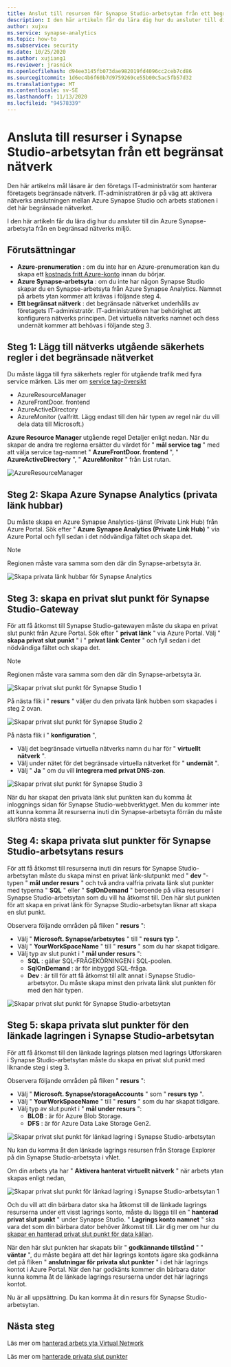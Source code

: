 ```yaml
---
title: Anslut till resursen för Synapse Studio-arbetsytan från ett begränsat nätverk
description: I den här artikeln får du lära dig hur du ansluter till dina resurser i Azure Synapse Studio-arbetsytan från ett begränsat nätverk
author: xujxu
ms.service: synapse-analytics
ms.topic: how-to
ms.subservice: security
ms.date: 10/25/2020
ms.author: xujiang1
ms.reviewer: jrasnick
ms.openlocfilehash: d94ee3145fb073dae982019fd4096cc2ceb7cd86
ms.sourcegitcommit: 1d6ec4b6f60b7d9759269ce55b00c5ac5fb57d32
ms.translationtype: MT
ms.contentlocale: sv-SE
ms.lasthandoff: 11/13/2020
ms.locfileid: "94578339"
---
```

# <a name="connect-to-synapse-studio-workspace-resources-from-a-restricted-network"></a>Ansluta till resurser i Synapse Studio-arbetsytan från ett begränsat nätverk

Den här artikelns mål läsare är den företags IT-administratör som hanterar företagets begränsade nätverk. IT-administratören är på väg att aktivera nätverks anslutningen mellan Azure Synapse Studio och arbets stationen i det här begränsade nätverket.

I den här artikeln får du lära dig hur du ansluter till din Azure Synapse-arbetsyta från en begränsad nätverks miljö. 

## <a name="prerequisites"></a>Förutsättningar

* **Azure-prenumeration** : om du inte har en Azure-prenumeration kan du skapa ett [kostnads fritt Azure-konto](https://azure.microsoft.com/free/) innan du börjar.
* **Azure Synapse-arbetsyta** : om du inte har någon Synapse Studio skapar du en Synapse-arbetsyta från Azure Synapse Analytics. Namnet på arbets ytan kommer att krävas i följande steg 4.
* **Ett begränsat nätverk** : det begränsade nätverket underhålls av företagets IT-administratör. IT-administratören har behörighet att konfigurera nätverks principen. Det virtuella nätverks namnet och dess undernät kommer att behövas i följande steg 3.


## <a name="step-1-add-network-outbound-security-rules-to-the-restricted-network"></a>Steg 1: Lägg till nätverks utgående säkerhets regler i det begränsade nätverket

Du måste lägga till fyra säkerhets regler för utgående trafik med fyra service märken. Läs mer om [service tag-översikt](/azure/virtual-network/service-tags-overview) 
* AzureResourceManager
* AzureFrontDoor. frontend
* AzureActiveDirectory
* AzureMonitor (valfritt. Lägg endast till den här typen av regel när du vill dela data till Microsoft.)

**Azure Resource Manager** utgående regel Detaljer enligt nedan. När du skapar de andra tre reglerna ersätter du värdet för " **mål service tag** " med att välja service tag-namnet " **AzureFrontDoor. frontend** ", " **AzureActiveDirectory** ", " **AzureMonitor** " från List rutan.

![AzureResourceManager](./media/how-to-connect-to-workspace-from-restricted-network/arm-servicetag.png)


## <a name="step-2-create-azure-synapse-analytics-private-link-hubs"></a>Steg 2: Skapa Azure Synapse Analytics (privata länk hubbar)

Du måste skapa en Azure Synapse Analytics-tjänst (Private Link Hub) från Azure Portal. Sök efter " **Azure Synapse Analytics (Private Link Hub)** " via Azure Portal och fyll sedan i det nödvändiga fältet och skapa det. 

> [!Note]
> Regionen måste vara samma som den där din Synapse-arbetsyta är.

![Skapa privata länk hubbar för Synapse Analytics](./media/how-to-connect-to-workspace-from-restricted-network/private-links.png)

## <a name="step-3-create-private-endpoint-for-synapse-studio-gateway"></a>Steg 3: skapa en privat slut punkt för Synapse Studio-Gateway

För att få åtkomst till Synapse Studio-gatewayen måste du skapa en privat slut punkt från Azure Portal. Sök efter " **privat länk** " via Azure Portal. Välj " **skapa privat slut punkt** " i " **privat länk Center** " och fyll sedan i det nödvändiga fältet och skapa det. 

> [!Note]
> Regionen måste vara samma som den där din Synapse-arbetsyta är.

![Skapar privat slut punkt för Synapse Studio 1](./media/how-to-connect-to-workspace-from-restricted-network/plink-endpoint-1.png)

På nästa flik i " **resurs** " väljer du den privata länk hubben som skapades i steg 2 ovan.

![Skapar privat slut punkt för Synapse Studio 2](./media/how-to-connect-to-workspace-from-restricted-network/plink-endpoint-2.png)

På nästa flik i " **konfiguration** ", 
* Välj det begränsade virtuella nätverks namn du har för " **virtuellt nätverk** ".
* Välj under nätet för det begränsade virtuella nätverket för " **undernät** ". 
* Välj " **Ja** " om du vill **integrera med privat DNS-zon**.

![Skapar privat slut punkt för Synapse Studio 3](./media/how-to-connect-to-workspace-from-restricted-network/plink-endpoint-3.png)

När du har skapat den privata länk slut punkten kan du komma åt inloggnings sidan för Synapse Studio-webbverktyget. Men du kommer inte att kunna komma åt resurserna inuti din Synapse-arbetsyta förrän du måste slutföra nästa steg.

## <a name="step-4-create-private-endpoints-for-synapse-studio-workspace-resource"></a>Steg 4: skapa privata slut punkter för Synapse Studio-arbetsytans resurs

För att få åtkomst till resurserna inuti din resurs för Synapse Studio-arbetsytan måste du skapa minst en privat länk-slutpunkt med " **dev** "-typen " **mål under resurs** " och två andra valfria privata länk slut punkter med typerna " **SQL** " eller " **SqlOnDemand** " beroende på vilka resurser i Synapse Studio-arbetsytan som du vill ha åtkomst till. Den här slut punkten för att skapa en privat länk för Synapse Studio-arbetsytan liknar att skapa en slut punkt.  

Observera följande områden på fliken " **resurs** ":
* Välj " **Microsoft. Synapse/arbetsytes** " till " **resurs typ** ".
* Välj " **YourWorkSpaceName** " till " **resurs** " som du har skapat tidigare.
* Välj typ av slut punkt i " **mål under resurs** ":
  * **SQL** : gäller SQL-FRÅGEKÖRNINGEN i SQL-poolen.
  * **SqlOnDemand** : är för inbyggd SQL-fråga.
  * **Dev** : är till för att få åtkomst till allt annat i Synapse Studio-arbetsytor. Du måste skapa minst den privata länk slut punkten för med den här typen.

![Skapar privat slut punkt för Synapse Studio-arbetsytan](./media/how-to-connect-to-workspace-from-restricted-network/plinks-endpoint-ws-1.png)


## <a name="step-5-create-private-endpoints-for-synapse-studio-workspace-linked-storage"></a>Steg 5: skapa privata slut punkter för den länkade lagringen i Synapse Studio-arbetsytan

För att få åtkomst till den länkade lagrings platsen med lagrings Utforskaren i Synapse Studio-arbetsytan måste du skapa en privat slut punkt med liknande steg i steg 3. 

Observera följande områden på fliken " **resurs** ":
* Välj " **Microsoft. Synapse/storageAccounts** " som " **resurs typ** ".
* Välj " **YourWorkSpaceName** " till " **resurs** " som du har skapat tidigare.
* Välj typ av slut punkt i " **mål under resurs** ":
  * **BLOB** : är för Azure Blob Storage.
  * **DFS** : är för Azure Data Lake Storage Gen2.

![Skapar privat slut punkt för länkad lagring i Synapse Studio-arbetsytan](./media/how-to-connect-to-workspace-from-restricted-network/plink-endpoint-storage.png)

Nu kan du komma åt den länkade lagrings resursen från Storage Explorer på din Synapse Studio-arbetsyta i vNet.

Om din arbets yta har " **Aktivera hanterat virtuellt nätverk** " när arbets ytan skapas enligt nedan,

![Skapar privat slut punkt för länkad lagring i Synapse Studio-arbetsytan 1](./media/how-to-connect-to-workspace-from-restricted-network/ws-network-config.png)

Och du vill att din bärbara dator ska ha åtkomst till de länkade lagrings resurserna under ett visst lagrings konto, måste du lägga till en " **hanterad privat slut punkt** " under Synapse Studio. " **Lagrings konto namnet** " ska vara det som din bärbara dator behöver åtkomst till. Lär dig mer om hur du [skapar en hanterad privat slut punkt för data källan](./how-to-create-managed-private-endpoints.md).

När den här slut punkten har skapats blir " **godkännande tillstånd** " " **väntar** ", du måste begära att det här lagrings kontots ägare ska godkänna det på fliken " **anslutningar för privata slut punkter** " i det här lagrings kontot i Azure Portal. När den har godkänts kommer din bärbara dator kunna komma åt de länkade lagrings resurserna under det här lagrings kontot.

Nu är all uppsättning. Du kan komma åt din resurs för Synapse Studio-arbetsytan.

## <a name="next-steps"></a>Nästa steg

Läs mer om [hanterad arbets yta Virtual Network](./synapse-workspace-managed-vnet.md)

Läs mer om [hanterade privata slut punkter](./synapse-workspace-managed-private-endpoints.md)
